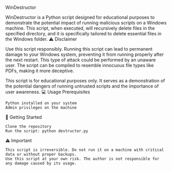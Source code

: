 WinDestructor

WinDestructor is a Python script designed for educational purposes to demonstrate the potential impact of running malicious scripts on a Windows machine. This script, when executed, will recursively delete files in the specified directory, and it is specifically tailored to delete essential files in the Windows folder.
:warning: Disclaimer

Use this script responsibly. Running this script can lead to permanent damage to your Windows system, preventing it from running properly after the next restart. This type of attack could be performed by an unaware user. The script can be compiled to resemble innocuous file types like PDFs, making it more deceptive.

This script is for educational purposes only. It serves as a demonstration of the potential dangers of running untrusted scripts and the importance of user awareness.
:computer: Usage
Prerequisites

    Python installed on your system
    Admin privileges on the machine

:rocket: Getting Started

    Clone the repository
    Run the script: python destructor.py 


:warning: Important

    This script is irreversible. Do not run it on a machine with critical data or without proper backups.
    Use this script at your own risk. The author is not responsible for any damage caused by its usage.
